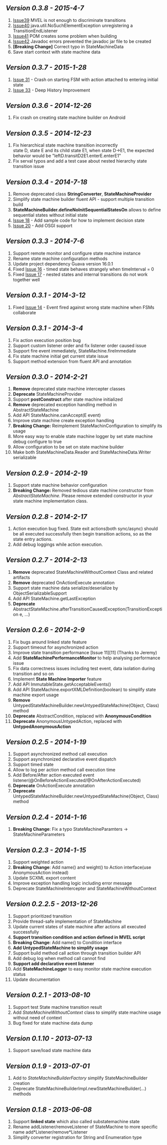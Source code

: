*Version 0.3.8 - 2015-4-7*  
---
1. [Issue39](https://github.com/hekailiang/squirrel/issues/39) MVEL is not enough to discriminate transitions
2. [Issue40](https://github.com/hekailiang/squirrel/issues/40) java.util.NoSuchElementException unregistering a TransitionEndListener   
3. [Issue41](https://github.com/hekailiang/squirrel/issues/41) POM creates some problem when building  
4. [Issue42](https://github.com/hekailiang/squirrel/issues/42) Javadoc errors prevented the javadoc jar file to be created  
5. **[Breaking Change]** Correct typo in StateMachineData 
6. Save start context with state machine data  

*Version 0.3.7 - 2015-1-28*  
---
1. [Issue 31](https://github.com/hekailiang/squirrel/issues/31) - Crash on starting FSM with action attached to entering initial state
2. [Issue 33](https://github.com/hekailiang/squirrel/issues/33) -  Deep History Improvement 

*Version 0.3.6 - 2014-12-26*  
---
1. Fix crash on creating state machine builder on Android  

*Version 0.3.5 - 2014-12-23*  
---
1. Fix hierarchical state machine transition incorrectly  
		state D, state E and its child state E1, when state D->E1, the expected behavior would be "leftD.transitD2E1.enterE.enterE1"  
2. Fix serval typos and add a test case about nested hierarchy state transition issue  

*Version 0.3.4 - 2014-7-18*
---  
1. Remove deprecated class **StringConverter**, **StateMachineProvider**
2. Simplify state machine builder fluent API - support multiple transition build
3. **StateMachineBuilder.defineNoInitSequentialStatesOn** allows to define sequential states without initial state
4. [Issue 18](https://github.com/hekailiang/squirrel/pull/18) - Add sample code for how to implement decision state
5. [Issue 20](https://github.com/hekailiang/squirrel/pull/20) - Add OSGI support

*Version 0.3.3 - 2014-7-6*
---
1. Support remote monitor and configure state machine instance
2. Rename state machine configuration methods
3. Update project dependency Guava version 16.0.1
4. Fixed [Issue 16](https://github.com/hekailiang/squirrel/issues/16) - timed state behaves strangely when timeInterval = 0
5. Fixed [Issue 17](https://github.com/hekailiang/squirrel/issues/17) - nested states and internal transitions do not work together well


*Version 0.3.1 - 2014-3-12* 
---
1. Fixed [Issue 14](https://github.com/hekailiang/squirrel/issues/14) - Event fired against wrong state machine when FSMs collaborate   

*Version 0.3.1 - 2014-3-4*  
---
1. Fix action execution position bug  
2. Support custom listener order and fix listener order caused issue  
3. Support fire event immediately, StateMachine.fireImmediate  
4. Fix state machine initial get current state issue  
5. Support method extension from fluent API and annotation  

*Version 0.3.0 - 2014-2-21*
---
1. **Remove** deprecated state machine intercepter classes  
2. **Deprecate** StateMachineProvider  
3. Support **postConstruct** after state machine initialized  
4. **Remove** deprecated exception handling method in AbstractStateMachine  
5. Add API StateMachine.canAccept(E event)  
6. Improve state machine create exception handling  
7. **Breaking Change:** Reimplement StateMachinConfiguration to simplify its usage    
8. More easy way to enable state machine logger by set state machine debug configure to true  
9. Allow configuration to be set on state machine builder  
10. Make both StateMachineData.Reader and StateMachineData.Writer serializable  

*Version 0.2.9 - 2014-2-19*
---
1. Support state machine behavior configuration  
2. **Breaking Change:** Removed tedious state machine constructor from *AbstractStateMachine*. Please remove extended constructor in your state machine implementation class.  

*Version 0.2.8 - 2014-2-17*
--- 
1. Action execution bug fixed. State exit actions(both sync/async) should be all executed successfully then begin transition actions, so as the state entry actions.   
2. Add debug loggings while action execution.

*Version 0.2.7 - 2014-2-13*  
---
1. **Remove** deprecated StateMachineWithoutContext Class and related artifacts  
2. **Remove** deprecated OnActionExecute annotation  
3. Support state machine data serialize/deserialize by ObjectSerializableSupport  
4. Add API StateMachine.getLastException  
5. **Deprecate** AbstractStateMachine.afterTransitionCausedException(TransitionException e, ...)  

*Version 0.2.6 - 2014-2-9*  
---
1. Fix bugs around linked state feature  
2. Support timeout for asynchronized action  
3. Improve state transition performance [Issue 11][11] (Thanks to Jeremy)  
4. Add **StateMachinePerformanceMonitor** to help analysing performance issue  
5. Fix data correctness issues including test event, data isolation during transition and so on  
6. Implement **State Machine Importer** feature  
7. Add API ImmutableState.getAcceptableEvents()  
8. Add API StateMachine.exportXMLDefinition(boolean) to simplify state machine export usage   
9. **Remove** UntypedStateMachineBuilder.newUntypedStateMachine(Object, Class) method  
10. **Deprecate** AbstractCondition, replaced with **AnonymousCondition**  
11. **Deprecate** AnonymousUntypedAction, replaced with **UntypedAnonymousAction**  
  
*Version 0.2.5 - 2014-1-19*  
---
1. Support asynchronized method call execution  
2. Support asynchronized declarative event dispatch  
3. Support timed state  
4. Allow to log per action method call execution time  
5. Add Before/After action executed event listener(@OnBeforeActionExecuted/@OnAfterActionExecuted)  
6. **Deprecate** OnActionExecute annotation  
7. **Deprecate** UntypedStateMachineBuilder.newUntypedStateMachine(Object, Class<T>) method  

*Version 0.2.4 - 2014-1-16*  
---
1. **Breaking Change**: Fix a typo StateMachineParamters -> StateMachineParameters  

*Version 0.2.3 - 2014-1-15*  
---
1. Support weighted action  
2. **Breaking Change**: Add name() and weight() to Action interface(use AnonymousAction instead)  
3. Update SCXML export content  
4. Improve exception handling logic including error message  
5. Deprecate StateMachineIntercepter and StateMachineWithoutContext  

*Version 0.2.2.5 - 2013-12-26*  
---
1. Support prioritized transition  
2. Provide thread-safe implementation of StateMachine  
3. Update current states of state machine after actions all executed successfully  
4. **Support transition condition and action defined in MVEL script**  
5. **Breaking Change**: Add name() to Condition interface  
6. **Add UntypedStateMachine to simplify usage**  
7. Support build method call action through transition builder API  
8. Add debug log when method call cannot find  
9. **Support add declarative event listener**  
10. Add **StateMachineLogger** to easy monitor state machine execution status  
11. Update documentation

*Version 0.2.1 - 2013-08-10*  
---
1. Support test State machine transition result  
2. Add *StateMachineWithoutContext* class to simplify state machine usage without need of context  
3. Bug fixed for state machine data dump

*Version 0.1.10 - 2013-07-13*  
---
1. Support save/load state machine data
  
*Version 0.1.9  - 2013-07-01*  
---
1. Add to *StateMachineBuilderFactory* simplify StateMachineBuilder creation  
2. Deprecate StateMachineBuilderImpl.newStateMachineBuilder(...) methods
 
*Version 0.1.8  - 2013-06-08*  
---
1. Support **linked state** which also called substatemachine state  
2. Rename addListener/removeListener of StateMachine to more specific name add\*Listener/remove\*Listener  
3. Simplify converter registration for String and Enumeration type  
 
